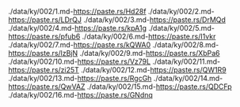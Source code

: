 ./data/ky/002/1.md-https://paste.rs/Hd28f
./data/ky/002/2.md-https://paste.rs/LDrQJ
./data/ky/002/3.md-https://paste.rs/DrMQd
./data/ky/002/4.md-https://paste.rs/kpA1g
./data/ky/002/5.md-https://paste.rs/pfub6
./data/ky/002/6.md-https://paste.rs/I1vkr
./data/ky/002/7.md-https://paste.rs/kQWA0
./data/ky/002/8.md-https://paste.rs/lzBjN
./data/ky/002/9.md-https://paste.rs/XbPa6
./data/ky/002/10.md-https://paste.rs/Vz79L
./data/ky/002/11.md-https://paste.rs/zi25T
./data/ky/002/12.md-https://paste.rs/QW1R9
./data/ky/002/13.md-https://paste.rs/RgcGh
./data/ky/002/14.md-https://paste.rs/QwVAZ
./data/ky/002/15.md-https://paste.rs/QDCFp
./data/ky/002/16.md-https://paste.rs/GNdnq